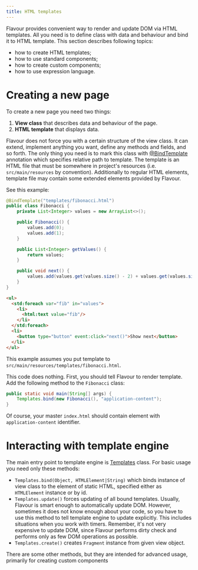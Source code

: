```yaml
---
title: HTML templates
---
```


Flavour provides convenient way to render and update DOM via HTML templates.
All you need is to define class with data and behaviour and bind it to HTML template.
This section describes following topics:

* how to create HTML templates;
* how to use standard components;
* how to create custom components;
* how to use expression language.


# Creating a new page

To create a new page you need two things:

1. **View class** that describes data and behaviour of the page.
2. **HTML template** that displays data.

Flavour does not force you with a certain structure of the view class.
It can extend, implement anything you want, define any methods and fields, and so forth.
The only thing you need is to mark this class with 
[@BindTemplate](https://github.com/konsoletyper/teavm-flavour/blob/master/templates/src/main/java/org/teavm/flavour/templates/BindTemplate.java) 
annotation which specifies relative path to template.
The template is an HTML file that must be somewhere in project's resources (i.e. `src/main/resources` by convention).
Additionally to regular HTML elements, template file may contain some extended elements provided by Flavour.

See this example:

```java
@BindTemplate("templates/fibonacci.html")
public class Fibonacci {
    private List<Integer> values = new ArrayList<>();

    public Fibonacci() {
        values.add(0);
        values.add(1);
    }

    public List<Integer> getValues() {
        return values;
    }

    public void next() {
        values.add(values.get(values.size() - 2) + values.get(values.size() - 1));
    }
}
```

```html
<ul>
  <std:foreach var="fib" in="values">
    <li>
      <html:text value="fib"/>
    </li>
  </std:foreach>
  <li>
    <button type="button" event:click="next()">Show next</button>
  </li>
</ul>
```

This example assumes you put template to `src/main/resources/templates/fibonacci.html`.

This code does nothing.
First, you should tell Flavour to render template.
Add the following method to the `Fibonacci` class:

```java
public static void main(String[] args) {
    Templates.bind(new Fibonacci(), "application-content");
}
```

Of course, your master `index.html` should contain element with `application-content` identifier.


# Interacting with template engine

The main entry point to template engine is 
[Templates](https://github.com/konsoletyper/teavm-flavour/blob/master/templates/src/main/java/org/teavm/flavour/templates/Templates.java) class.
For basic usage you need only these methods:

* `Templates.bind(Object, HTMLElement|String)` which binds instance of view class to the element of static HTML,
  specified either as `HTMLElement` instance or by id.
* `Templates.update()` forces updating of all bound templates.
  Usually, Flavour is smart enough to automatically update DOM.
  However, sometimes it does not know enough about your code, 
  so you have to use this method to tell template engine to update explicitly.
  This includes situations when you work with timers.
  Remember, it's not very expensive to update DOM, 
  since Flavour performs dirty check and performs only as few DOM operations as possible.
* `Templates.create()` creates `Fragment` instance from given view object.

There are some other methods, but they are intended for advanced usage, primarily for creating custom components